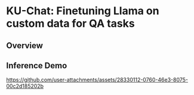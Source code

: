 # KU-Chat: Finetuning Llama on custom data for QA tasks
## Overview

## Inference Demo
https://github.com/user-attachments/assets/28330112-0760-46e3-8075-00c2d185202b

